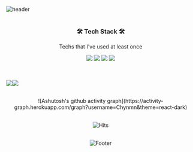 ![header](https://capsule-render.vercel.app/api?type=waving&color=gradient&height=300&section=header&text=Chynmn&fontColor=000000&fontSize=90&animation=fadeIn)<br><br>

<div align="center">
<h3 align="center">🛠 Tech Stack 🛠</h3>

<p align="center"> Techs that I've used at least once </p>
  
<img src="https://img.shields.io/badge/Swift-81FFFE?style=for-the-badge&logo=Swift&logoColor=white">
<img src="https://img.shields.io/badge/Python-3766AB?style=for-the-badge&logo=Python&logoColor=white">
<img src="https://img.shields.io/badge/Spring%20Boot-6DB33F?style=for-the-badge&logo=Spring%20Boot&logoColor=white">
<img src="https://img.shields.io/badge/C-A8B9CC?style=flat-square&logo=C&logoColor=white">
</div>
<br><br>



<img src="https://github-readme-stats.vercel.app/api/top-langs/?username=Chynmn&theme=github_dark&show_icons=true"/><img src="https://github-readme-stats.vercel.app/api?username=Chynmn&theme=github_dark&show_icons=true"/>
  <br><br>



<div align="center">
![Ashutosh's github activity graph](https://activity-graph.herokuapp.com/graph?username=Chynmn&theme=react-dark)<br><br>
  
![Hits](https://hits.seeyoufarm.com/api/count/incr/badge.svg?url=https%3A%2F%2Fgithub.com%2FChynmn%2Fhit-counter&count_bg=%2381FFFE&title_bg=%23555555&icon=github.svg&icon_color=%23E7E7E7&title=Hits&edge_flat=false) <br><br>
  
![Footer](https://capsule-render.vercel.app/api?type=waving&color=gradient&height=200&width=100&section=footer) <br><br>
</div>
